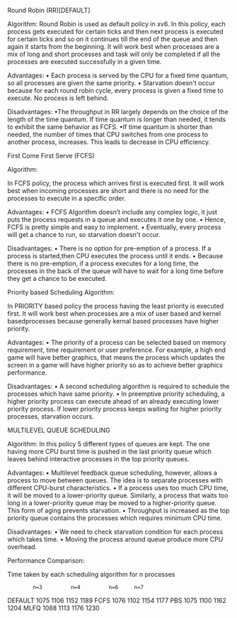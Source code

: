 Round Robin (RR)[DEFAULT]

Algorithm:
Round Robin is used as default policy in xv6. In this policy, each process gets executed for certain ticks and then next process is executed for certain ticks and so on it continues till the end of the queue and then again it starts from the beginning. It will work best when processes are a mix of long and short processes and task will only be completed if all the processes are executed successfully in a given time.

Advantages:
• Each process is served by the CPU for a fixed time quantum, so all
processes are given the same priority.
• Starvation doesn't occur because for each round robin cycle, every process is given a fixed time to execute. No process is left behind.

Disadvantages:
•The throughput in RR largely depends on the choice of the length of the
time quantum. If time quantum is longer than needed, it tends to exhibit the same behavior as FCFS.
•If time quantum is shorter than needed, the number of times that CPU
switches from one process to another process, increases. This leads to decrease in CPU efficiency.





First Come First Serve (FCFS)

Algorithm:

In FCFS policy, the process which arrives first is executed first. It will work best when incoming processes are short and there is no need for the processes to execute in a specific order.

Advantages:
• FCFS Algorithm doesn’t include any complex logic, it just puts the process requests in a queue and executes it one by one.
• Hence, FCFS is pretty simple and easy to implement.
• Eventually, every process will get a chance to run, so starvation doesn't occur.

Disadvantages:
• There is no option for pre-emption of a process. If a process is started,then CPU executes the process until it ends.
• Because there is no pre-emption, if a process executes for a long time,
the processes in the back of the queue will have to wait for a long time before they get a chance to be executed.




Priority based Scheduling Algorithm:


In PRIORITY based policy the process having the least priority is executed
first. It will work best when processes are a mix of user based and kernel basedprocesses because generally kernal based processes have higher priority.

Advantages:
• The priority of a process can be selected based on memory requirement,
time requirement or user preference. For example, a high end game will have better graphics, that means the process which updates the screen in a game will have higher priority so as to achieve better graphics performance.

Disadvantages:
• A second scheduling algorithm is required to schedule the processes which have same priority.
• In preemptive priority scheduling, a higher priority process can execute
ahead of an already executing lower priority process. If lower priority process keeps waiting for higher priority processes, starvation occurs.




MULTILEVEL QUEUE SCHEDULING

Algorithm:
In this policy 5 different types of queues are kept. The one having more CPU burst time is pushed in the last priority queue which leaves behind interactive processes in the top priority queues.

Advantages:
• Multilevel feedback queue scheduling, however, allows a process to move
between queues. The idea is to separate processes with different CPU-burst
characteristics.
• If a process uses too much CPU time, it will be moved to a lower-priority queue. Similarly, a process that waits too long in a lower-priority queue may be moved to a higher-priority queue. This form of aging prevents starvation.
• Throughput is increased as the top priority queue contains the processes
which requires minimum CPU time.

Disadvantages:
• We need to check starvation condition for each process which takes time.
• Moving the process around queue produce more CPU overhead.


Performance Comparison:

Time taken by each scheduling algorithm for n processes

			n=3			n=4 		n=6		n=7
DEFAULT		1075		1106		1152	1189
FCFS		1076		1102		1154	1177
PBS			1075		1100		1162	1204
MLFQ   		1088		1113		1176    1230     